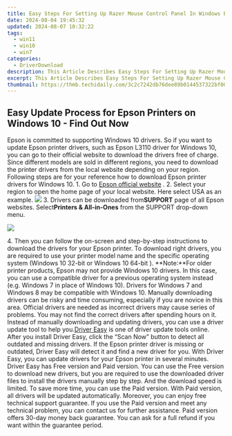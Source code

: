 ```yaml
---
title: Easy Steps For Setting Up Razer Mouse Control Panel In Windows Environment
date: 2024-08-04 19:45:32
updated: 2024-08-07 10:32:22
tags:
  - win11
  - win10
  - win7
categories:
  - DriverDownload
description: This Article Describes Easy Steps For Setting Up Razer Mouse Control Panel In Windows Environment
excerpt: This Article Describes Easy Steps For Setting Up Razer Mouse Control Panel In Windows Environment
thumbnail: https://thmb.techidaily.com/3c2c7242db76dee89b0144537322bf00338926834317c4e6bfcb9abc42eeaf14.png
---
```


## Easy Update Process for Epson Printers on Windows 10 - Find Out Now

Epson is committed to supporting Windows 10 drivers. So if you want to update Epson printer drivers, such as Epson L3110 driver for Windows 10, you can go to their official website to download the drivers free of charge.  Since different models are sold in different regions, you need to download the printer drivers from the local website depending on your region. Following steps are for your reference how to download Epson printer drivers for Windows 10. 1\. Go to [Epson official website](http://www.epson.com/europe.html) .  2\. Select your region to open the home page of your local website. Here select USA as an example.  ![](https://images.drivereasy.com/wp-content/uploads/2016/05/img_572b006098f32.png) 3\. Drivers can be downloaded from**SUPPORT**  page of all Epson websites. Select**Printers & All-in-Ones** from the SUPPORT drop-down menu.

![](https://images.drivereasy.com/wp-content/uploads/2016/05/img_572bf6eba6c47.png)

 4\. Then you can follow the on-screen and step-by-step instructions to download the drivers for your Epson printer. To download right drivers, you are required to use your printer model name and the specific operating system (Windows 10 32-bit or Windows 10 64-bit ). **Note:**For older printer products, Epson may not provide Windows 10 drivers. In this case, you can use a compatible driver for a previous operating system instead (e.g. Windows 7 in place of Windows 10). Drivers for Windows 7 and Windows 8 may be compatible with Windows 10\. Manually downloading drivers can be risky and time consuming, especially if you are novice in this area. Official drivers are needed as incorrect drivers may cause series of problems. You may not find the correct drivers after spending hours on it. Instead of manually downloading and updating drivers, you can use a driver update tool to help you.[Driver Easy](https://tools.techidaily.com/drivereasy/download/) is one of driver update tools online. After you install Driver Easy, click the “Scan Now” button to detect all outdated and missing drivers. If the Epson printer driver is missing or outdated, Driver Easy will detect it and find a new driver for you. With Driver Easy, you can update drivers for your Epson printer in several minutes. Driver Easy has Free version and Paid version. You can use the Free version to download new drivers, but you are required to use the downloaded driver files to install the drivers manually step by step. And the download speed is limited. To save more time, you can use the Paid version. With Paid version, all drivers will be updated automatically. Moreover, you can enjoy free technical support guarantee. If you use the Paid version and meet any technical problem, you can contact us for further assistance. Paid version offers 30-day money back guarantee. You can ask for a full refund if you want within the guarantee period.

<ins class="adsbygoogle"
     style="display:block"
     data-ad-format="autorelaxed"
     data-ad-client="ca-pub-7571918770474297"
     data-ad-slot="1223367746"></ins>



<ins class="adsbygoogle"
     style="display:block"
     data-ad-client="ca-pub-7571918770474297"
     data-ad-slot="8358498916"
     data-ad-format="auto"
     data-full-width-responsive="true"></ins>
